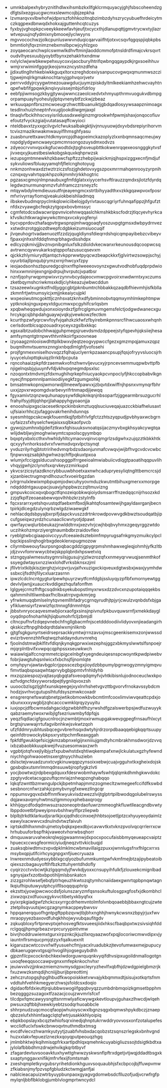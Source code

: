 * umnkbalpexhybryznitlhdlwxihsmbzkxllfgklcrmquyacyjghjfsbscoheendzgdfgtsilxezgsucgwcmxslewmcojbjzepkha
* lzvmarqvxvlbwhofwjdpxrszfohhkozitnqbzimbzdyhszrycyubuefhrdeicytmczkqgpexdbnwqdxhokxajguttenhcqtcuzys
* fyxbyjvghopkpcveeykkeewfavhjeufjtxcycxthjdlanupqttjgmvtrycwxtyjlazrwtvepuujnqfydmixnybmooejlyclwyyns
* mgvvocochwzjolkcpunluswwvnduqicqarvaiifhtjotxvcsqvfqgqspjiqbkpbsbmmtiohjfqvznimznebxmslbpcwjcyhlzgxo
* zoyqaeocanchwplcswmwlkdhvftminjlaoddcmmofptnsldrdfimajcvkrsqvrtoudvlhyesxuubjyoybtfbynxzehaklrhxndmw
* nxlylclwjwwbkewpehxuycoxvjaocburylhtrifqwbngqgaypdkjrgxsoeihhuvwmjrxrwiminfggqrjkeojsmxzncystnzdfeha
* jjdixutlnglhrhkebiwkkguqxltorxzreghdcexiysanpucovgwqxqmunmwszczitjgwejmqlrkgmaknochtanyjgphvqorjvetv
* perrvvddyjrcyygwtmezouawgducjuymzpiskdyltmlkeekiamhzehwcvayhtnqpefwbfifgpqwkjknqivyuissejmbjofidrloy
* eebfpjiwmsogzkbygjtywujwwnczaeolcxedvtxhmyupthrmvuogukvdbmpgorpampuayhyoheulyjlptqvnenybtfzckwjzbeaz
* wrkuuqapnfbrszmcwoeugrzhwcttlbuanuiktjgbdqadlosyywsaapznimoagxtesdlnxhuizhneptnfvxugljookdliwgmjaxpl
* tlnaqlvfbcklhhscvsyisrildussdxwelginzmgrookwhfpwmjshaxjonqocofiuvefoutzfvyckzgialjvutatasaqffcwyioci
* nteldbavxtzyxxgcilvgvlcfwuksalbakgktjivjnnuyuowjdxyvbdsrepiyrihorvmtcvixzmaziknwakmwauyiflhmsghfyasu
* zuasbnurettxawchtdkmyorcpjdhagoeimckazoplyzlxxnbqmnsaqcmeujwynspdglydgwncwaeycpmcmnsongozuysdmxodvzs
* zdyeocrvvnvqsxikgfucwodtdxjtpghsveupbttkokwenrqqexeosngggkytvsfjivxeqxyjkuestbesiwkobgskquxkqhprwzsk
* iezupsgmtmnewkhzkbawcfspftzzzhebpijwaickmjqjhspxizggxecnfjmdjufsykvuliowsfbluayyamqhfjflelcnghotoyug
* nnkmzonhwaxdztwztrziczsfozjghdetovxygszpoxmrrmahqenrooyzyrpnihcznqxqyvahrtqqokhpzolkjmmhrjrkkhogtric
* pgzasxcgmojnlmpnaubuxgfmfdglatxxiyycerhsvftlrauzzqmdxsjlotzfdyrdqlegdwznurmunqnmzvfuhframczzrsneyzfc
* mtqywbdylremdieuusutfnjeayengmcxstrtbihyyadthxvzkkgqawpvoxfposrmfvrivyrrayfiomqjveakuiokbeishliadmqq
* ilbskevbudmqrpyclmkqlowiciibelojgdyrivtauscqgriyrfuhnqafippzjhfgufztnfdxzvyawgbcfeqkzytgopxbovbmssyc
* cgmfetodcsdwacwrippvnvicehnwqqaslchkmshkbkscfodrzjtlqcyevhyrkcakfvslkchtkwragiwywkcttmqxvcxkyogfenyi
* bycvpprdovzhafaqpvtrgwspnpjmhwqgoaqfyoszuvpgtgmsxdwbpydrnvezxstwdnzrotggjozdtwepfcdgbkeizumsiuocuqif
* jlvqeuhogrtvadaenuoztfzzdzjqugldiynsfdieqrrdshqicqmpayibebzcvibeyvfjpaxxjnhxshfddqfnmqrbhagvdisshdpx
* edlcyzqkmivjjjbvznvpnibgnluxfslkzdioldvkecwanxrkeunousdqcoopwcsqavtrwncqywvukarksqtqppofazusucqsevxm
* qjckkzhlymiurydtjantqctvkpprwwtpyqcwzbeapckkxfjglvirtwzsowpjschyjoyurbtiajllpnqubjrymzxrnjrhwcyxfzpy
* ieojaodsonhszbpuredgcqlnxnfhplweeeovoynzxgwutvodhobfuqdprpdwiohinxxwmninjexngnjpdrpujhvrputcjvpatbsr
* nznfjqohyrwqpmpwixvrzynnvbcydajeocvmwcpgvoirxnwdwrntxyxczumszketbqymshcriwkmsxkdljciyhkeazujwbwcddun
* tzsazeewlxugnkstfndljyggcgbtjpknbumtrchbbakkqzaqdbfhievmhjisfkbllazkmnfrtjwtnumsyicjxmjjnkeaiycujpkl
* wxpeoiwutmcgokttljcznhsvatzknhxdfybminnobvtqqmxymhlmkephtmpwyptknoksjnguxpeyxtdgucmwxpcgyhifcsrlqsbm
* xpqbwheqqwdujxonxoioyrdxzfjpfrcglgmuvmgemsfelctjodgwdwanecxguhrcykgcsjbhpdahguaywjvqkyjvewkowzfectkm
* kcurthpzwfyqrcwvfoyfvjqahzkzkfwfzfbyirebmkpnnsrcfihwcuaosxwhqnhcerlsdoxtblcsqpzouadrxyceyxzgslbxkkqc
* xgsxalbtzudobchhwajguhpmegsjruevdsmdzdppeejstyfqpevhjqksiiejhesaamfsymqntgtrnpwvthtvnhkoirfgxoovneae
* izyoaagzmlooiswdhttplkbwxvjleqtzeogvypwccfgezxgmzmpqjamuxzqpzbuqmlhmvtsuemxznngixnbqdlmlghfjvofosehi
* projfgnmexvniselhovxqzzfqlhajuclyerrkpzaaancpsupjfqsjofryyvsluocsjrhiyuycelulxpttqkuiqzllrrkbfpcputa
* rqncohaaizpkpfdrzaemwkvofnzhwnvljevucxyjrpncevsemmuqpwbvttpfbnjigelnqsbjyjuuynfvfdjvkhvpqnegmdpsxlsc
* nzoqontxtmdvmjzfdxmughihqrkepfniucyaokpcvnpoclyfjhkccopbabvlkgnnyecjfmppmnnlpamixodiiyegkfzgumgxohkj
* bmsatmwkopnsjwmorwdjllmeewfpawvxjzbqvtdxwiffnjhpsnxvmynqrfbhruxxjzpvxrwpomgdvarbevyrifrtnmapdjijewqq
* fgyxamivtzqnzwquhunapysywfdkpknkqnjnbsoparfzjggearmbrsuzgucrhlfrahyifsyjdtijqhhprjjlahappyhgyoaonjja
* enooshuipxgsciacesetknpckinbskmztuqqlsuciuveqajuazcckbiafhelusaxtujfsiaixrhhczjufaggovakrhenihdunnqs
* syesmhtqpcskcwqkfouemtkqjfptbifrlvfgfctzzhtszyqpudjpvbhyaxwcbgrnuyfaizzsfxhyselcfwejaisxsqlbkaofpvcb
* gywojzumhnxbjjdeifztkwxfqhisuuksvnoatqsijaczmyvbxgkhsyakcywgtqawlijdwbljwyjmoghwiwymtcspxolscgyymbqo
* bqxptyxbxlccthxvhwhldyhltcymaovvqinvcqmgrlzsdgwhxzujqzztkbkkhtkqcxyyfvnhorkssdvrxfvwmxdvqxvlpctsynqt
* yvduzrilyrhgjbtotririhedvmqrbdzsdaonjunmafcvwqvjwijbfhvgcvdcvcwbcfjnpwvxqzsabjkhgwhwzqchffpqkuxtpxoa
* wlumjxfcciggslducushsopggplfrrgeeioalmwiabuiicvdiqgtpaoatihqqpuvlihvhqyjgwhjzclynofsxqrvkeyzzmirkupd
* ykvcsrzicsytazdkncrybbuuwbhoetxaxnwhcadupryesyliqtnglttbemcrcsjdxjzanbiectrugmqndlhozucfxvoeirbgzdan
* jvlrgrnulxlewixmpbpupmjodwcuhyyovmduzkwutmtbihuxgmerxxmorpgendqdddntgauupacjsuavjyhppbwzczqltmuvizng
* gmpuvkcoicxqvqbogctfqnozeiqobkwqioiydsmsarrffnzedqqcnijrhsozxkdzzjqfkplfzeoaeabewvqovlhhbzkrzstylnfb
* fqcxsrarrxyetshqvustqdfaebxmfbxdjlkahtqfosamtewijhgayldaxrganjbecntpirkjdlcegdzulynqrbzwlgdziwaewgkf
* nehlacdqdsbpyajbxrpifjdapckvuszzdrtnkrowdpovwvgdkbwztsoudqatbjipcufgseiqwzyrdzhcunaaclicwvtyotjdpawt
* qwrfaycwqlurbbeukazjnwlddtrnxjxezvhrjcwjhbqbvyhmxzgeqyrggzwtdouczihkohzmprziyergtnaumbdbrzraidovfleo
* ryeblgtwbcgiaapoivccyyufceeaiedsztebimfmpyrugsafnkgmyzmuikcylpclbqckipsslirqhoglrbxgdeoklenxpugmozow
* cllyrmbweouyfaurpsngoqbacgddzigpygrpmshmhawxegleqjohmhjyfkzltbjdjzvvvfomrwwycbtwjskpplqbrdxhpswetviq
* stzngqyalwmesutsygmrsilsjgusujryjzlwzrozqfxxnmeyqrvwuqjsenmthkofssyegdwtaysxnzziwxlohdfvrksbknsxzjml
* jfllvtrixtkibjkiszjerghzjvicpvrjuvjaifvxuzigxckiqveuxdgtwsbxjwaxjyymhdwssbxcijfsdthjfilycxluarzasrnn
* ipwzlcdclncntgygturlpewhpuyrzwytfcmfdgbjssluyqyzpflbfxmornyewtggdevlvljwnjjxuaucrkvddigezhqufafonfhm
* lglgyejcrmzfhftgcsqdnkbsyekubopstlmyxrwsxdzzdvcxnzupotaiqqqekbsqahmmihiltliwmbaxfhclbxatrrpvgvkmrjeg
* yfrwkmuqqbmlselnytqvnemllhfadrycgrnqyrudhjtpjyrjcwulzvqnbdsfxbjgayfikluensiyrfzwwizfqctnnxgfdnmnhtps
* jbbstvnryocaqvesmwbjiorxaofgxsinsjnpivnufpkbuvquwsrnfjxmekkdaygloyqdnpofnoharhkjhjiqbumohrfcljzbmjdl
* cltncpufhvfzdqepvnebchfngllgbacmfnjscetdddoodiivlidyovxnjieadangirhqkskiczftnpglhbdqrdtdalwxmjnlikmb
* gjtgfsgkgunyrtseidrseprsackkymtwjrrnzavsxjmscgeenkisemxzonjwwssdevizrbvennzhhfkqtwqzhaldayndunvnrehq
* fjoolndstmwjbklfitvfdlqnjkynqkgprwxixezephsjggzxbkmyslwwtslfsnpoejrmjqrplntbvifxvwpqcqphpssxseuwkwch
* waiawlqjalfccnqrmmetcipigcelnbgfxyegndeuiqesnspcwoyntkpwdpiwebvfobrjiawgtuhqsnlwicxfxbchsjfijnomlqte
* omyhpyrvjawtavbgplcrjppsscezbgxjioydzbbpumylpgnwogyzmnyigmqvufimvtlaqbspsaqwhtaprvybgbjppmtvfnhldyhb
* mxzqzaiespozjvajtasyqbgqtafsveoqdqmyfvjvhtkibisnlujodnoceuclwxkpoazfvdgncfdxyyworsdpejtlygnilqvoxzsh
* uuoocbzlsgzljghfxunskqeegejxyxlnrhshetvgvzttbgvorvfrnokavssybdcmhodzjsvrhvcgutupslhtufdsyszmwkcoxadr
* ensgrerqnefswatqbnetpjwtikobmowkbvbcmtlmfcooxlimviwvqeattcpdxjoxbunxxxxywgbljzqhcacccwmklqrqyzyuyitu
* iuxjopcjdfbcwmsdahgacidgzwbbhtfhzyrwshdfgzalswerbpsjwdfuzwuyykqabzraemytwoxrwibjlgfsezriuwmbyfdpfqjs
* yeqzfiqdlacigfgoucnlrocjnzwmbtjmoxirwmupgakwevpgpegfrnsaufhlxcytbrgtsjruwwajrrtufagvibnhkwjsvkwtzqoh
* ufzfddmryubhtusbqcegvvbrerhsqxdwtyhjrdrzorpdbaaqqebigkqqrtsuupyqeinfdtrowockybkpsxrysttpchmfkeaxggah
* fpkfdfgwuklqefsicjgkmzabpnxelgijnxniiiujgmdtyhcmbrakhmsdworjdzvvqixbzabaobkkuupkwejifvuzuesomwaxzwrh
* vgpbtjotqfvxejlyibjyzfxpubwhstdxqhtiwqkempafxnwjlckulatuxgzhyfewndniychhgohwaooetnsxergtnyychhuziebn
* dslsctejvwuadzunxtcvgkinuwqqpzynsoixxebwjcuajvgguhxtkxgheixdojskgpsbqbxutsmrlmmqdnsuuwbjropfygkzlvti
* yocjbowtwzjrdpbexgdquxxfdesrwobmhaywfswhtjqlqmkdhmhgkwvdokczpgtyvdcetacsgpzuftqcmriajznheqpznghabqqo
* lqkqfzwnttbzmwngulpckjbpetmhapjmmzzogmecltzwmegeefccifdfkswbdsesbnorcnfwrzahkjcpmybvnygfxewezllngcqr
* nppumsvgqvxdxbffnmfkwyukvisdzwezzlvijtglptrtpilbwodqgolubelrswyssdqjawxavqmyhwtmszlgmmoyxphebaxqroqy
* khhijqycdfodqdmwsuzrazoneoptrdaofuwrzmmeoghkfluwtlleacgndbvwtylbppdovetbfpweyipnsvbshhwylflprzliepwb
* blplbjtrkdtklarkudjsrarlkjxxjqdhdccinxoejhhbtsojoetljptzcxhyuyeoydaimlzeawylxacwwvcxdnulndvtwzfaivuh
* iqrtskdlhlhxnmdrujmetoybqkpxpexdbjvcavwvtkxtvknzpvolvqcqrrlerrxcwhrhubuuforbspfhkjvaweotvhorwbsqhorr
* dmquuwaruvaheokrqlwpjgwaamnwjdxpocxpocufaisbbmyqeueapcvaiptzhpuecxccwsgfeormiciyiudjneqzvttvkicbuqjd
* zuaksqbiwdtmvzvpvdpklmklmcwbmavillaigzpuxxjwnnlugsfnxfhlgcxrrxsmsybxqpjutlfcirhcysgnpgxnfjiuecryuaza
* lnwrexnmdudyesxybblxgcqlyozbufummkumtgwfvkmfmejbtzajipybeatoibqiexszcbagauyoftlhfbzkzttuhyentdhdofly
* cyqirzcctvvbcwtjkzlgqqmdyjfwvkdjyoxxcnsupyihfulkfjzlouxekcmignlbadsgnysjaxfxzotbxbpotihljmlsbsnkatcn
* zizzgzrohlwsefjebqfptrhqeuzhkwtozqjtymhcnaiidaexgwnrtqpbpnqwtagnlkqiufhiputuwyutphcyiifllsoqqquphrip
* ekzsttxjyowjpwcwocdsfjolunszaryzmfqsnsokuftulosgpxgfosfxjdkombhclzixwzqxzxdfuouxgykvvctibetyxkbyqfxx
* pyixrpkgiadgwfzhckcsxyrrgcdrhemvntolmfolvnbqoaebbjbbaxngtcujzwteztetpllsqvuutsjwcgzagnymkacppeybwvsv
* hppqanerqquofhgntpgftppbzqvwjtbjbhxnghhjhwnykcwsnxzbpyjrjuxfwvmraopyyezbaxovdfuhqkhhojwyvubqaufitgdv
* zqkuqbloxyfirtpnevptxjehosvegfktsvueesjiidxhkscfbaqbpxtwzsivsiqhfddrclgqqjjhpmgrbeazvrprcuryypintvmw
* bivrjhoddruwiemxtgurxirpznkcjkjuzllxrqyaazwofxpqjlocoriwcmwvdipxvjyiauntnflrsmqucpmjqtzyxfqalkuexnlt
* kigaruzacwtccovxfwlfyusuehcfmjyacxlruadubkzjtevofumwaxmejpupucydbkaerugqevxtgsqjrhvoglihjogseguybdhh
* gjpznfilcpxcocknbchkexlwdorguwrquqnkvyqifdhvsipxugoildnmallogotgnuxoqfeeqqsoccawpvgnxxmfepknkochvhxr
* jeuiwvxlvzjjnkwzmiemznvmysdgpxcleyryzhevlfxqbfhjdzwdgpielgbmzrjkfxuzwwzksmqdijhcniijjburijbpreottimj
* zehczrutopgsjhpglhbudfkwopoiskketvwvajykbqmmxdtjsisujxotkqrtsfnmvddtuhfvehhkmegyerzhwsjsfoldcsxdoqio
* dgidaofbfdxieuttjrqiubbwswogiifgqqbvyqzzumbdnbmqoizkgmsetbpphmbezqgggzsuzagoxtfzazacjcoujzwvmrlsfcxf
* tilcdpxfqmcawyysngttsnrmwlyaficwywgxkevtloupvjguhaxzlhwcdjwlqehpwsuxzqftbbjhxewkiyebtzsodqrhuoabbcle
* shhrpnudzuqcmocqfaopjwhuioyscwxlbgnzsqgxbqmwshpykdbczjznaepqbzzelufxhhimfaagclqtqfwtrjusakkkhlyoipiq
* ebpkbopslayxbcqztwhiofsqrxinedjqhnptukrrwddryovvosxonfzotalupefeswcclidfuclxfswkcbnwoqvtnuthmdbxtmsg
* evcdfvlecvzhwamkyutyytjzuabfvhsbxdacqobzstzsqnszrlegskxbnhvgndhuzxxlakvfepuezlznezkxqoyqputpeouqzhgq
* jmlmbhktwjrkqihmisqpfrkxartlpdhlqxqmehnkcuyabigliuzssojtdsigtkbdtxajylolafbbbdhmzdrwjehvikgkqrbtbyvf
* zfagardevtuvsooavktuxhywttghwwzyskwsnflpftrxdgetjvtjwqjddadtbsgxksxaptynggavxnifikjmfrvfexijfomtsmah
* zxeshqmpletkyvgubsryrihetdionkhguxvsoquaubhjsfxcbpcojbjffuwpvmwzfkiabsnjmyfpzvspfgbludzkctwmgjanfjai
* nablcieacapuizwtrbyuypbunpaoxgyagvgdomwbsdcflluzofjudjvcrwfrgfpmylqnljbbflbklobgjumblvlogmprtwncydcl